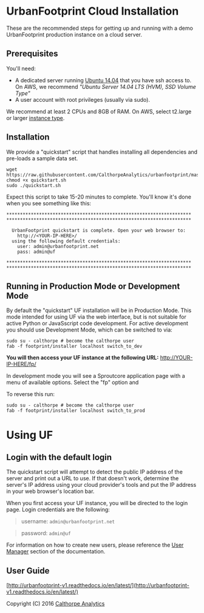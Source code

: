 # UrbanFootprint Cloud Installation

These are the recommended steps for getting up and running with a demo UrbanFootprint production instance on a cloud server.

## Prerequisites

You'll need:

* A dedicated server running [Ubuntu 14.04](https://wiki.ubuntu.com/TrustyTahr/ReleaseNotes) that you have ssh access to. On AWS, we recommend *"Ubuntu Server 14.04 LTS (HVM), SSD Volume Type"*
* A user account with root privileges (usually via sudo).

We recommend at least 2 CPUs and 8GB of RAM. On AWS, select t2.large or larger [instance type](https://aws.amazon.com/ec2/instance-types/).

## Installation

We provide a "quickstart" script that handles installing all dependencies and pre-loads a sample data set.

	wget https://raw.githubusercontent.com/CalthorpeAnalytics/urbanfootprint/master/quickstart.sh
	chmod +x quickstart.sh
	sudo ./quickstart.sh
	
Expect this script to take 15-20 minutes to complete. You'll know it's done when you see something like this:

	********************************************************************
	********************************************************************
	
	  UrbanFootprint quickstart is complete. Open your web browser to:
	    http://<YOUR-IP-HERE>/
	  using the following default credentials:
	    user: admin@urbanfootprint.net
	    pass: admin@uf
	
	********************************************************************
	********************************************************************

## Running in Production Mode or Development Mode

By default the "quickstart" UF installation will be in Production Mode. This mode intended for using UF via the web interface, but is not suitable for active Python or JavaSscript code development. For active development you should use Development Mode, which can be switched to via:

    sudo su - calthorpe # become the calthorpe user
    fab -f footprint/installer localhost switch_to_dev
    
**You will then access your UF instance at the following URL:** [http://YOUR-IP-HERE/fp/](http://YOUR-IP-HERE/fp/)
    
In development mode you will see a Sproutcore application page with a menu of available options. Select the "fp" option and 
    
To reverse this run:

    sudo su - calthorpe # become the calthorpe user
    fab -f footprint/installer localhost switch_to_prod

# Using UF

## Login with the default login

The quickstart script will attempt to detect the public IP address of the server and print out a URL to use. If that doesn't work, determine the server's IP address using your cloud provider's tools and put the IP address in your web browser's location bar.

When you first access your UF instance, you will be directed to the login page.
Login credentials are the following:

>username: `admin@urbanfootprint.net`

>password: `admin@uf`

For information on how to create new users, please reference the
[User Manager](http://urbanfootprint-v1.readthedocs.io/en/latest/user_manager/) section of the documentation.

## User Guide

[http://urbanfootprint-v1.readthedocs.io/en/latest/](http://urbanfootprint-v1.readthedocs.io/en/latest/)

Copyright (C) 2016 [Calthorpe Analytics](http://calthorpeanalytics.com/)
